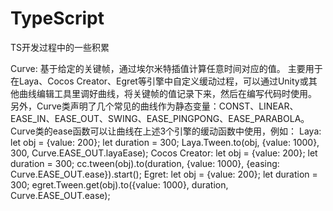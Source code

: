 # TypeScript
TS开发过程中的一些积累

Curve: 基于给定的关键帧，通过埃尔米特插值计算任意时间对应的值。
主要用于在Laya、Cocos Creator、Egret等引擎中自定义缓动过程，可以通过Unity或其他曲线编辑工具里调好曲线，将关键帧的值记录下来，然后在编写代码时使用。
另外，Curve类声明了几个常见的曲线作为静态变量：CONST、LINEAR、EASE_IN、EASE_OUT、SWING、EASE_PINGPONG、EASE_PARABOLA。
Curve类的ease函数可以让曲线在上述3个引擎的缓动函数中使用，例如：
  Laya:
    let obj = {value: 200};
	  let duration = 300;
	  Laya.Tween.to(obj, {value: 1000}, 300, Curve.EASE_OUT.layaEase);
  Cocos Creator:
    let obj = {value: 200};
		let duration = 300;
		cc.tween(obj).to(duration, {value: 1000}, {easing: Curve.EASE_OUT.ease}).start();
  Egret:
    let obj = {value: 200};
		let duration = 300;
		egret.Tween.get(obj).to({value: 1000}, duration, Curve.EASE_OUT.ease);
